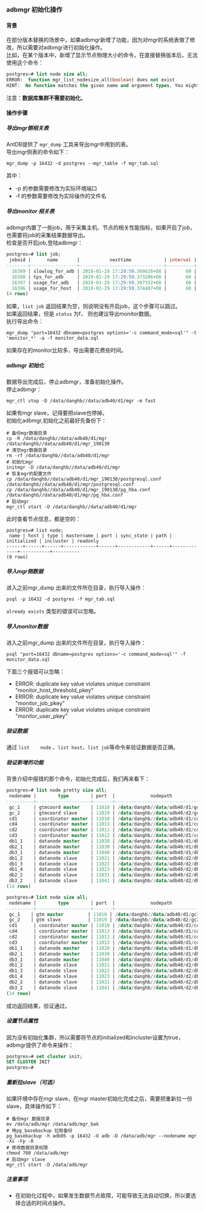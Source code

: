 ### adbmgr 初始化操作
#### 背景
在部分版本替换的场景中，如果adbmgr新增了功能，因为对mgr的系统表做了修改，所以需要对adbmgr进行初始化操作。   
比如，在某个版本中，新增了显示节点物理大小的命令，在直接替换版本后，无法使用这个命令：    

```sql
postgres=# list node size all;
ERROR:  function mgr_list_nodesize_all(boolean) does not exist
HINT:  No function matches the given name and argument types. You might need to add explicit type casts.
```

注意：**数据库集群不需要初始化**。
#### 操作步骤
##### 导出mgr侧相关表

AntDB提供了 `mgr_dump` 工具来导出mgr中用到的表。    
导出mgr侧表的命令如下：
```shell
mgr_dump -p 16432 -d postgres --mgr_table -f mgr_tab.sql
```
其中：   
* -p 的参数需要修改为实际环境端口
* -f 的参数需要修改为实际操作的文件名


##### 导出monitor 相关表
adbmgr内置了一些job，用于采集主机、节点的相关性能指标，如果开启了job，也需要将job的采集结果数据导出。    
检查是否开启job,登陆adbmgr：    
```sql
postgres=# list job;
 joboid |      name       |           nexttime            | interval | status |                  command                   | description 
--------+-----------------+-------------------------------+----------+--------+--------------------------------------------+-------------
  16399 | slowlog_for_adb | 2019-01-29 17:29:59.369626+08 |       60 | t      | select monitor_slowlog_insert_data();      | 
  16398 | tps_for_adb     | 2019-01-29 17:29:59.373206+08 |       60 | t      | select monitor_databasetps_insert_data();  | 
  16397 | usage_for_adb   | 2019-01-29 17:29:59.367332+08 |       60 | t      | select monitor_databaseitem_insert_data(); | 
  16396 | usage_for_host  | 2019-01-29 17:29:59.374407+08 |       60 | t      | select monitor_get_hostinfo();             | 
(4 rows)
```
如果，`list job` 返回结果为空，则说明没有开启job，这个步骤可以跳过。    
如果返回结果，但是 `status` 为f， 则也建议导出monitor数据。    
执行导出命令：
```shell
mgr_dump "port=16432 dbname=postgres options='-c command_mode=sql'" -t 'monitor_*' -a -f monitor_data.sql
```
如果存在的monitor比较多，导出需要花费些时间。

##### adbmgr 初始化
数据导出完成后，停止adbmgr，准备初始化操作。    
停止adbmgr：
```shell
mgr_ctl stop -D /data/danghb//data/adb40/d1/mgr -m fast
```
如果有mgr slave，记得要把slave也停掉。   
初始化adbmgr,初始化之前最好先备份下：
```shell
# 备份mgr数据目录
cp -R /data/danghb//data/adb40/d1/mgr /data/danghb//data/adb40/d1/mgr_190130
# 清空mgr数据目录
rm -rf /data/danghb//data/adb40/d1/mgr
# 初始化mgr
initmgr -D /data/danghb//data/adb40/d1/mgr
# 恢复mgr的配置文件
cp /data/danghb//data/adb40/d1/mgr_190130/postgresql.conf /data/danghb//data/adb40/d1/mgr/postgresql.conf 
cp /data/danghb//data/adb40/d1/mgr_190130/pg_hba.conf /data/danghb//data/adb40/d1/mgr/pg_hba.conf 
# 启动mgr
mgr_ctl start -D /data/danghb//data/adb40/d1/mgr
```
此时查看节点信息，都是空的：
```
postgres=# list node;
 name | host | type | mastername | port | sync_state | path | initialized | incluster | readonly 
------+------+------+------------+------+------------+------+-------------+-----------+----------
(0 rows)
```

##### 导入mgr侧数据
进入之前mgr_dump 出来的文件所在目录，执行导入操作：
```
psql -p 16432 -d postgres -f mgr_tab.sql
```
`already exists` 类型的错误可以忽略。

##### 导入monitor数据
进入之前mgr_dump 出来的文件所在目录，执行导入操作：
```
psql "port=16432 dbname=postgres options='-c command_mode=sql'" -f monitor_data.sql
```
下面三个报错可以忽略：
* ERROR:  duplicate key value violates unique constraint "monitor_host_threshold_pkey"
* ERROR:  duplicate key value violates unique constraint "monitor_job_pkey"
* ERROR:  duplicate key value violates unique constraint "monitor_user_pkey"

##### 验证数据
通过 `list 	node` 、`list host`、`list job`等命令来验证数据是否正确。

##### 验证新增的功能
背景介绍中报错的那个命令，初始化完成后，我们再来看下：
```sql
postgres=# list node pretty size all;
 nodename |        type        | port  |             nodepath              | nodesize 
----------+--------------------+-------+-----------------------------------+----------
 gc_1     | gtmcoord master    | 11018 | /data/danghb//data/adb40/d1/gc1  | 2957 MB
 gc_2     | gtmcoord slave     | 11019 | /data/danghb//data/adb40/d2/gc2  | 751 MB
 cd1      | coordinator master | 11010 | /data/danghb//data/adb40/d1/cd1   | 16 GB
 cd4      | coordinator master | 11013 | /data/danghb//data/adb40/d1/cd4   | 329 MB
 cd2      | coordinator master | 11011 | /data/danghb//data/adb40/d1/cd2   | 336 MB
 cd3      | coordinator master | 11012 | /data/danghb//data/adb40/d1/cd3   | 336 MB
 db1_1    | datanode master    | 11020 | /data/danghb//data/adb40/d1/db1   | 4895 MB
 db2_1    | datanode master    | 11030 | /data/danghb//data/adb40/d1/db2   | 9292 MB
 db3_1    | datanode master    | 11040 | /data/danghb//data/adb40/d1/db3   | 9434 MB
 db1_2    | datanode slave     | 11021 | /data/danghb//data/adb40/d2/db1   | 4307 MB
 db1_3    | datanode slave     | 11022 | /data/danghb//data/adb40/d2/db1_3 | 4307 MB
 db1_4    | datanode slave     | 11023 | /data/danghb//data/adb40/d2/db1_4 | 4307 MB
 db2_2    | datanode slave     | 11031 | /data/danghb//data/adb40/d2/db2   | 4686 MB
 db3_2    | datanode slave     | 11041 | /data/danghb//data/adb40/d2/db3   | 4645 MB
(14 rows)

postgres=# list node size all;
 nodename |        type        | port  |             nodepath              |  nodesize   
----------+--------------------+-------+-----------------------------------+-------------
 gc_1    | gtm master         | 11018 | /data/danghb//data/adb40/d1/gc1  |  3100170258
 gc_2    | gtm slave          | 11019 | /data/danghb//data/adb40/d2/gc2  |   787110334
 cd1      | coordinator master | 11010 | /data/danghb//data/adb40/d1/cd1   | 17022981962
 cd4      | coordinator master | 11013 | /data/danghb//data/adb40/d1/cd4   |   344869775
 cd2      | coordinator master | 11011 | /data/danghb//data/adb40/d1/cd2   |   351882452
 cd3      | coordinator master | 11012 | /data/danghb//data/adb40/d1/cd3   |   351850439
 db1_1    | datanode master    | 11020 | /data/danghb//data/adb40/d1/db1   |  5133107468
 db2_1    | datanode master    | 11030 | /data/danghb//data/adb40/d1/db2   |  9743861157
 db3_1    | datanode master    | 11040 | /data/danghb//data/adb40/d1/db3   |  9892059237
 db1_2    | datanode slave     | 11021 | /data/danghb//data/adb40/d2/db1   |  4516621960
 db1_3    | datanode slave     | 11022 | /data/danghb//data/adb40/d2/db1_3 |  4516623037
 db1_4    | datanode slave     | 11023 | /data/danghb//data/adb40/d2/db1_4 |  4516630156
 db2_2    | datanode slave     | 11031 | /data/danghb//data/adb40/d2/db2   |  4913885024
 db3_2    | datanode slave     | 11041 | /data/danghb//data/adb40/d2/db3   |  4870957246
(14 rows)

```
成功返回结果，验证通过。

##### 设置节点属性
因为没有初始化集群，所以需要将节点的initialized和incluster设置为true，adbmgr提供了命令来操作：
```sql
postgres=# set cluster init;
SET CLUSTER INIT
postgres=# 
```

##### 重新拉slave（可选）
如果环境中存在mgr slave，在mgr master初始化完成之后，需要把重新拉一份slave，具体操作如下：
```shell
# 备份mgr 数据目录
mv /data/adb/mgr /data/adb/mgr_bak
# 用pg_basebackup 拉取备份
pg_basebackup -h adb05 -p 16432 -U adb -D /data/adb/mgr --nodename mgr -Xs -Fp -R
# 修改数据目录权限
chmod 700 /data/adb/mgr
# 启动mgr slave
mgr_ctl start -D /data/adb/mgr
```

##### 注意事项
* 在初始化过程中，如果发生数据节点故障，可能导致无法自动切换，所以要选择合适的时间点操作。

